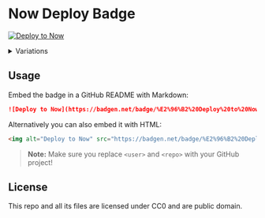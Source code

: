 # Now Deploy Badge

[![Deploy to Now](https://badgen.net/badge/%E2%96%B2%20Deploy%20to%20Now/$%20now%20user%2Frepo/111)](#usage)

<details><summary>Variations</summary>
<p>

[![Deploy to Now](https://badgen.net/badge/%E2%96%B2/$%20now%20user%2Frepo/111)](https://badgen.net/badge/%E2%96%B2/$%20now%20user%2Frepo/111)
[![Deploy to Now](https://badgen.net/badge/%E2%96%B2/$%20now%20deploy%20user%2Frepo/111)](https://badgen.net/badge/%E2%96%B2/$%20now%20deploy%20user%2Frepo/111)
[![Deploy to Now](https://badgen.net/badge/bash/$%20now%20deploy%20user%2Frepo/111?icon=terminal)](https://badgen.net/badge/bash/$%20now%20deploy%20user%2Frepo/111?icon=terminal)

</p>
</details>

## Usage

Embed the badge in a GitHub README with Markdown:

```markdown
![Deploy to Now](https://badgen.net/badge/%E2%96%B2%20Deploy%20to%20Now/$%20now%20user%2Frepo/111)
```

Alternatively you can also embed it with HTML:

```html
<img alt="Deploy to Now" src="https://badgen.net/badge/%E2%96%B2%20Deploy%20to%20Now/$%20now%20amio%2Frepo/000" />
```

> **Note:** Make sure you replace `<user>` and `<repo>` with your GitHub project!

## License

This repo and all its files are licensed under CC0 and are public domain.
